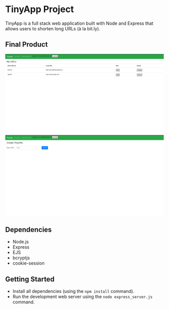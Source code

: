 # TinyApp Project

TinyApp is a full stack web application built with Node and Express that allows users to shorten long URLs (à la bit.ly).

## Final Product

!["Screenshot of URLS page"](https://github.com/fayesadev/tinyapp/blob/master/docs/urls-page.png?raw=true)
!["Screenshot of Create New URL Page"](https://github.com/fayesadev/tinyapp/blob/master/docs/create-url-page.png?raw=true)

## Dependencies

- Node.js
- Express
- EJS
- bcryptjs
- cookie-session

## Getting Started

- Install all dependencies (using the `npm install` command).
- Run the development web server using the `node express_server.js` command.

